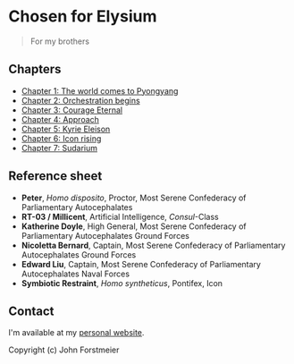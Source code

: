 # Chosen for Elysium

> For my brothers

## Chapters

* [Chapter 1: The world comes to Pyongyang](chapter-1-the-world-comes-to-pyongyang.md)
* [Chapter 2: Orchestration begins](chapter-2-orchestration-begins.md)
* [Chapter 3: Courage Eternal](chapter-3-courage-eternal.md)
* [Chapter 4: Approach](chapter-4-approach.md)
* [Chapter 5: Kyrie Eleison](chapter-5-kyrie-eleison.md)
* [Chapter 6: Icon rising](chapter-6-icon-rising.md)
* [Chapter 7: Sudarium](chapter-7-sudarium.md)

## Reference sheet

* **Peter**, _Homo disposito_, Proctor, Most Serene Confederacy of Parliamentary Autocephalates
* **RT-03 / Millicent**, Artificial Intelligence, _Consul_-Class
* **Katherine Doyle**, High General, Most Serene Confederacy of Parliamentary Autocephalates Ground Forces
* **Nicoletta Bernard**, Captain, Most Serene Confederacy of Parliamentary Autocephalates Ground Forces
* **Edward Liu**, Captain, Most Serene Confederacy of Parliamentary Autocephalates Naval Forces
* **Symbiotic Restraint**, _Homo syntheticus_, Pontifex, Icon

## Contact

I'm available at my [personal website](https://johnforstmeier.com).  

Copyright \(c\) John Forstmeier  